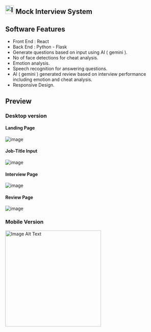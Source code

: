 ## <img src="https://github.com/MeghanathShetty/Mock-Interview-System-Python/assets/127648939/afd19053-6bfd-4100-b859-55cd25bbd66f" alt="Image Alt Text" style="width:27px;" /> Mock Interview System

## Software Features
* Front End : React
* Back End : Python - Flask
* Generate questions based on input using AI ( gemini ).
* No of face detections for cheat analysis.
* Emotion analysis.
* Speech recognition for answering questions.
* AI ( gemini ) generated review based on interview performance including emotion and cheat analysis.
* Responsive Design.

## Preview
### Desktop version
#### Landing Page
![image](https://github.com/MeghanathShetty/Mock-Interview-System-Python/assets/127648939/80b66b7f-f86e-4ffd-b185-b3f57e4e9a02)
#### Job-Title Input
![image](https://github.com/MeghanathShetty/Mock-Interview-System-Python/assets/127648939/263c8ffe-79a2-4dc7-9096-48e0043b23b0)

#### Interview Page
![image](https://github.com/MeghanathShetty/Mock-Interview-System-Python/assets/127648939/03e1d7b1-0405-4827-8841-87d83d7541be)

#### Review Page
![image](https://github.com/MeghanathShetty/Mock-Interview-System-Python/assets/127648939/618aadb0-5881-4410-a815-e06e9410963b)

### Mobile Version
<img src="https://github.com/MeghanathShetty/Mock-Interview-System-Python/assets/127648939/4d6acbca-6144-4aba-8d4e-3540b308fc9f" alt="Image Alt Text" style="width:300px;" />